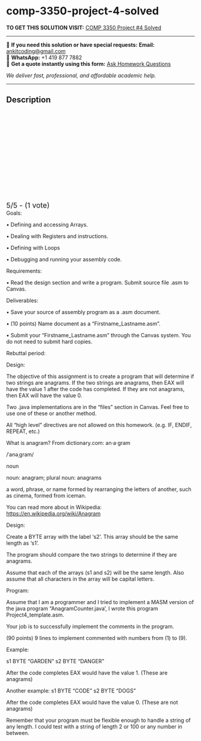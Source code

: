 # comp-3350-project-4-solved
**TO GET THIS SOLUTION VISIT:** [COMP 3350 Project #4 Solved](https://www.ankitcodinghub.com/product/comp-3350-project-4-solved-2/)


---

📩 **If you need this solution or have special requests:** **Email:** ankitcoding@gmail.com  
📱 **WhatsApp:** +1 419 877 7882  
📄 **Get a quote instantly using this form:** [Ask Homework Questions](https://www.ankitcodinghub.com/services/ask-homework-questions/)

*We deliver fast, professional, and affordable academic help.*

---

<h2>Description</h2>



<div class="kk-star-ratings kksr-auto kksr-align-center kksr-valign-top" data-payload="{&quot;align&quot;:&quot;center&quot;,&quot;id&quot;:&quot;118984&quot;,&quot;slug&quot;:&quot;default&quot;,&quot;valign&quot;:&quot;top&quot;,&quot;ignore&quot;:&quot;&quot;,&quot;reference&quot;:&quot;auto&quot;,&quot;class&quot;:&quot;&quot;,&quot;count&quot;:&quot;1&quot;,&quot;legendonly&quot;:&quot;&quot;,&quot;readonly&quot;:&quot;&quot;,&quot;score&quot;:&quot;5&quot;,&quot;starsonly&quot;:&quot;&quot;,&quot;best&quot;:&quot;5&quot;,&quot;gap&quot;:&quot;4&quot;,&quot;greet&quot;:&quot;Rate this product&quot;,&quot;legend&quot;:&quot;5\/5 - (1 vote)&quot;,&quot;size&quot;:&quot;24&quot;,&quot;title&quot;:&quot;COMP 3350 Project #4 Solved&quot;,&quot;width&quot;:&quot;138&quot;,&quot;_legend&quot;:&quot;{score}\/{best} - ({count} {votes})&quot;,&quot;font_factor&quot;:&quot;1.25&quot;}">

<div class="kksr-stars">

<div class="kksr-stars-inactive">
            <div class="kksr-star" data-star="1" style="padding-right: 4px">


<div class="kksr-icon" style="width: 24px; height: 24px;"></div>
        </div>
            <div class="kksr-star" data-star="2" style="padding-right: 4px">


<div class="kksr-icon" style="width: 24px; height: 24px;"></div>
        </div>
            <div class="kksr-star" data-star="3" style="padding-right: 4px">


<div class="kksr-icon" style="width: 24px; height: 24px;"></div>
        </div>
            <div class="kksr-star" data-star="4" style="padding-right: 4px">


<div class="kksr-icon" style="width: 24px; height: 24px;"></div>
        </div>
            <div class="kksr-star" data-star="5" style="padding-right: 4px">


<div class="kksr-icon" style="width: 24px; height: 24px;"></div>
        </div>
    </div>

<div class="kksr-stars-active" style="width: 138px;">
            <div class="kksr-star" style="padding-right: 4px">


<div class="kksr-icon" style="width: 24px; height: 24px;"></div>
        </div>
            <div class="kksr-star" style="padding-right: 4px">


<div class="kksr-icon" style="width: 24px; height: 24px;"></div>
        </div>
            <div class="kksr-star" style="padding-right: 4px">


<div class="kksr-icon" style="width: 24px; height: 24px;"></div>
        </div>
            <div class="kksr-star" style="padding-right: 4px">


<div class="kksr-icon" style="width: 24px; height: 24px;"></div>
        </div>
            <div class="kksr-star" style="padding-right: 4px">


<div class="kksr-icon" style="width: 24px; height: 24px;"></div>
        </div>
    </div>
</div>


<div class="kksr-legend" style="font-size: 19.2px;">
            5/5 - (1 vote)    </div>
    </div>
Goals:

• Defining and accessing Arrays.

• Dealing with Registers and instructions.

• Defining with Loops

• Debugging and running your assembly code.

Requirements:

• Read the design section and write a program. Submit source file .asm to Canvas.

Deliverables:

• Save your source of assembly program as a .asm document.

• (10 points) Name document as a “Firstname_Lastname.asm”.

• Submit your “Firstname_Lastname.asm” through the Canvas system. You do not need to submit hard copies.

Rebuttal period:

Design:

The objective of this assignment is to create a program that will determine if two strings are anagrams. If the two strings are anagrams, then EAX will have the value 1 after the code has completed. If they are not anagrams, then EAX will have the value 0.

Two .java implementations are in the “files” section in Canvas. Feel free to use one of these or another method.

All “high level” directives are not allowed on this homework. (e.g. IF, ENDIF, REPEAT, etc.)

What is anagram? From dictionary.com: an·a·gram

/ˈanəˌɡram/

noun

noun: anagram; plural noun: anagrams

a word, phrase, or name formed by rearranging the letters of another, such as cinema, formed from iceman.

You can read more about in Wikipedia: https://en.wikipedia.org/wiki/Anagram

Design:

Create a BYTE array with the label ‘s2’. This array should be the same length as ‘s1’.

The program should compare the two strings to determine if they are anagrams.

Assume that each of the arrays (s1 and s2) will be the same length. Also assume that all characters in the array will be capital letters.

Program:

Assume that I am a programmer and I tried to implement a MASM version of the java program “AnagramCounter.java’, I wrote this program Project4_template.asm.

Your job is to successfully implement the comments in the program.

(90 points) 9 lines to implement commented with numbers from (1) to (9).

Example:

s1 BYTE “GARDEN” s2 BYTE “DANGER”

After the code completes EAX would have the value 1. (These are anagrams)

Another example: s1 BYTE “CODE” s2 BYTE “DOGS”

After the code completes EAX would have the value 0. (These are not anagrams)

Remember that your program must be flexible enough to handle a string of any length. I could test with a string of length 2 or 100 or any number in between.
